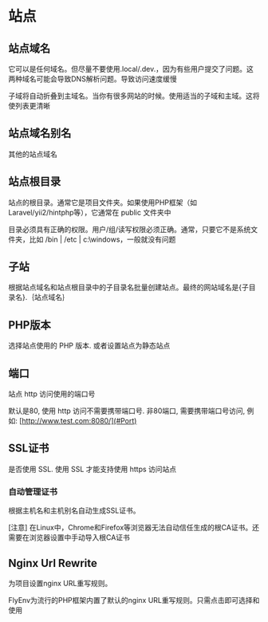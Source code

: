 # 站点

## 站点域名

它可以是任何域名。但尽量不要使用.local/.dev.，因为有些用户提交了问题。这两种域名可能会导致DNS解析问题。导致访问速度缓慢

子域将自动折叠到主域名。当你有很多网站的时候。使用适当的子域和主域。这将使列表更清晰

## 站点域名别名

其他的站点域名 

## 站点根目录

站点的根目录。通常它是项目文件夹。如果使用PHP框架（如Laravel/yii2/hintphp等），它通常在 public 文件夹中

目录必须具有正确的权限。用户/组/读写权限必须正确。通常，只要它不是系统文件夹，比如 /bin | /etc | c:\windows，一般就没有问题

## 子站

根据站点域名和站点根目录中的子目录名批量创建站点。最终的网站域名是{子目录名}.｛站点域名｝

## PHP版本

选择站点使用的 PHP 版本. 或者设置站点为静态站点

## 端口

站点 http 访问使用的端口号

默认是80, 使用 http 访问不需要携带端口号. 非80端口, 需要携带端口号访问, 例如: [http://www.test.com:8080/](#Port)

## SSL证书

是否使用 SSL. 使用 SSL 才能支持使用 https 访问站点

### 自动管理证书

根据主机名和主机别名自动生成SSL证书。

[注意] 在Linux中，Chrome和Firefox等浏览器无法自动信任生成的根CA证书。还需要在浏览器设置中手动导入根CA证书

## Nginx Url Rewrite

为项目设置nginx URL重写规则。

FlyEnv为流行的PHP框架内置了默认的nginx URL重写规则。只需点击即可选择和使用
